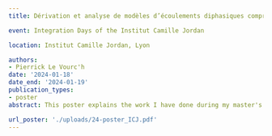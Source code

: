 ```yaml
---
title: Dérivation et analyse de modèles d’écoulements diphasiques compressibles

event: Integration Days of the Institut Camille Jordan

location: Institut Camille Jordan, Lyon

authors:
- Pierrick Le Vourc'h
date: '2024-01-18'
date_end: '2024-01-19'
publication_types:
- poster
abstract: This poster explains the work I have done during my master's internship and the first months of my PhD. It presents a formal derivation of an averaged model from the compressible barotropic Navier-Stokes equations for a stratified bifluid flow.

url_poster: './uploads/24-poster_ICJ.pdf'
---
```

